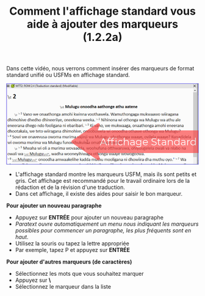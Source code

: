 ﻿---
title: Comment l'affichage standard vous aide à ajouter des marqueurs (1.2.2a)
---

Dans cette vidéo, nous verrons comment insérer des marqueurs de format standard unifié ou USFMs en affichage standard.

![](../../media/7a47e86ef9c196105b8f3dce44923711.png)

-   L'affichage standard montre les marqueurs USFM, mais ils sont petits et gris. Cet affichage est recommandé pour le travail ordinaire lors de la rédaction et de la révision d'une traduction.
-   Dans cet affichage, il existe des aides pour saisir le bon marqueur.

**Pour ajouter un nouveau paragraphe**

-   Appuyez sur **ENTRÉE** pour ajouter un nouveau paragraphe
   -  *Paratext ouvre automatiquement un menu nous indiquant les marqueurs possibles pour commencer un paragraphe, les plus fréquents sont en haut*.
-   Utilisez la souris ou tapez la lettre appropriée
-   Par exemple, tapez P et appuyez sur **ENTRÉE**

**Pour ajouter d'autres marqueurs (de caractères)**

-   Sélectionnez les mots que vous souhaitez marquer
-   Appuyez sur **\\**
-   Sélectionnez le marqueur dans la liste

